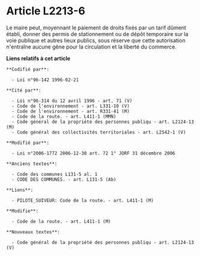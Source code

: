 # Article L2213-6

Le maire peut, moyennant le paiement de droits fixés par un tarif dûment établi, donner des permis de stationnement ou de
dépôt temporaire sur la voie publique et autres lieux publics, sous réserve que cette autorisation n'entraîne aucune gêne
pour la circulation et la liberté du commerce.

**Liens relatifs à cet article**

	**Codifié par**:

	  - Loi n°96-142 1996-02-21

	**Cité par**:

	  - Loi n°96-314 du 12 avril 1996 - art. 71 (V)
	  - Code de l'environnement - art. L331-10 (V)
	  - Code de l'environnement - art. R331-41 (M)
	  - Code de la route. - art. L411-1 (MMN)
	  - Code général de la propriété des personnes publiqu - art. L2124-13 (M)
	  - Code général des collectivités territoriales - art. L2542-1 (V)

	**Modifié par**:

	  - Loi n°2006-1772 2006-12-30 art. 72 1° JORF 31 décembre 2006

	**Anciens textes**:

	  - Code des communes L131-5 al. 1
	  - CODE DES COMMUNES. - art. L131-5 (Ab)

	**Liens**:

	  - PILOTE_SUIVEUR: Code de la route. - art. L411-1 (M)

	**Modifie**:

	  - Code de la route. - art. L411-1 (M)

	**Nouveaux textes**:

	  - Code général de la propriété des personnes publiqu - art. L2124-13 (V)
